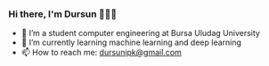 ### Hi there, I'm Dursun 👋👋👋

<!--
**Dursunipek/dursunipek** is a ✨ _special_ ✨ repository because its `README.md` (this file) appears on your GitHub profile.-->

- 🔭 I’m a student computer engineering at Bursa Uludag University
- 🌱 I’m currently learning machine learning and deep learning
- 📫 How to reach me: dursunipk@gmail.com

